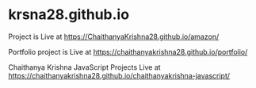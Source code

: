# krsna28.github.io

Project is Live at https://ChaithanyaKrishna28.github.io/amazon/

Portfolio project is Live at https://chaithanyakrishna28.github.io/portfolio/

Chaithanya Krishna JavaScript Projects Live at https://chaithanyakrishna28.github.io/chaithanyakrishna-javascript/
